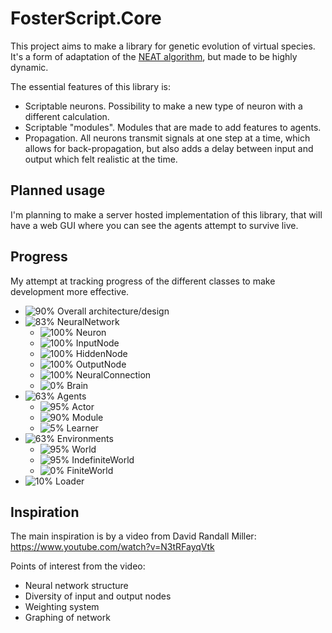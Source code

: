# FosterScript.Core
This project aims to make a library for genetic evolution of virtual species. It's a form of adaptation of the [NEAT algorithm](https://en.wikipedia.org/wiki/Neuroevolution_of_augmenting_topologies), but made to be highly dynamic.

The essential features of this library is:
- Scriptable neurons. Possibility to make a new type of neuron with a different calculation.
- Scriptable "modules". Modules that are made to add features to agents.
- Propagation. All neurons transmit signals at one step at a time, which allows for back-propagation, but also adds a delay between input and output which felt realistic at the time.

## Planned usage
I'm planning to make a server hosted implementation of this library, that will have a web GUI where you can see the agents attempt to survive live.

## Progress
My attempt at tracking progress of the different classes to make development more effective.
- ![90%](https://progress-bar.dev/90) Overall architecture/design
- ![83%](https://progress-bar.dev/83) NeuralNetwork
  - ![100%](https://progress-bar.dev/100) Neuron
  - ![100%](https://progress-bar.dev/100) InputNode
  - ![100%](https://progress-bar.dev/100) HiddenNode
  - ![100%](https://progress-bar.dev/100) OutputNode
  - ![100%](https://progress-bar.dev/100) NeuralConnection
  - ![0%](https://progress-bar.dev/0) Brain
- ![63%](https://progress-bar.dev/63) Agents
  - ![95%](https://progress-bar.dev/95) Actor
  - ![90%](https://progress-bar.dev/90) Module
  - ![5%](https://progress-bar.dev/5) Learner
- ![63%](https://progress-bar.dev/63) Environments
  - ![95%](https://progress-bar.dev/95) World
  - ![95%](https://progress-bar.dev/95) IndefiniteWorld
  - ![0%](https://progress-bar.dev/0) FiniteWorld
- ![10%](https://progress-bar.dev/10) Loader


## Inspiration
The main inspiration is by a video from David Randall Miller: https://www.youtube.com/watch?v=N3tRFayqVtk

Points of interest from the video:
- Neural network structure
- Diversity of input and output nodes
- Weighting system
- Graphing of network
